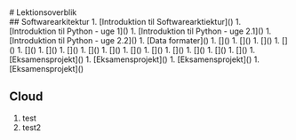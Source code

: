 <script src="https://code.jquery.com/jquery-3.2.1.min.js"></script>
<script src="script.js"></script>

<div style="text-align:right">
<br><br>
</div>
#  Lektionsoverblik
<div id='content'></div>
## Softwarearkitektur
1. [Introduktion til Softwarearktiektur]() 
1. [Introduktion til Python - uge 1]() 
1. [Introduktion til Python - uge 2.1]() 
1. [Introduktion til Python - uge 2.2]() 
1. [Data formater]() 
1. []() 
1. []() 
1. []() 
1. []() 
1. []() 
1. []()  
1. []() 
1. []() 
1. []() 
1. []() 
1. []() 
1. []() 
1. []() 
1. []() 
1. []() 
1. [Eksamensprojekt]() 
1. [Eksamensprojekt]() 
1. [Eksamensprojekt]() 
1. [Eksamensprojekt]() 

## Cloud            
1. test
1. test2 
